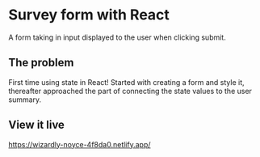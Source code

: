 # Survey form with React

A form taking in input displayed to the user when clicking submit.

## The problem

First time using state in React! Started with creating a form and style it, thereafter approached the part of connecting the state values to the user summary.

## View it live

https://wizardly-noyce-4f8da0.netlify.app/
